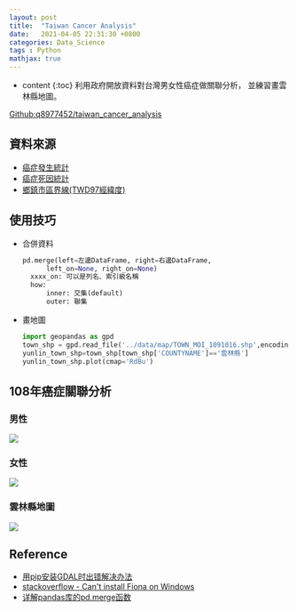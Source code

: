 ```yaml
---
layout: post 
title:  "Taiwan Cancer Analysis"
date:   2021-04-05 22:31:30 +0800 
categories: Data_Science 
tags : Python 
mathjax: true
---
```

* content
{:toc} 
利用政府開放資料對台灣男女性癌症做關聯分析，
並練習畫雲林縣地圖。

[Github:q8977452/taiwan_cancer_analysis](https://github.com/q8977452/taiwan_cancer_analysis)



  

## 資料來源
* [癌症發生統計](https://data.gov.tw/dataset/6399)
* [癌症死因統計](https://data.gov.tw/dataset/8154)
* [鄉鎮市區界線(TWD97經緯度)](https://data.gov.tw/dataset/7441)
	
## 使用技巧
* 合併資料
    ```python
    pd.merge(left=左邊DataFrame, right=右邊DataFrame, 
          left_on=None, right_on=None)
      xxxx_on: 可以是列名、索引級名稱
      how: 
          inner: 交集(default)
          outer: 聯集
    
    ```
* 畫地圖
   ```python
   import geopandas as gpd
   town_shp = gpd.read_file('../data/map/TOWN_MOI_1091016.shp',encoding='utf-8')
   yunlin_town_shp=town_shp[town_shp['COUNTYNAME']=='雲林縣']
   yunlin_town_shp.plot(cmap='RdBu')
   ```
  
## 108年癌症關聯分析
### 男性
![](https://raw.githubusercontent.com/q8977452/taiwan_cancer_analysis/main/img/male_cancer_cor.png)

### 女性
![](https://raw.githubusercontent.com/q8977452/taiwan_cancer_analysis/main/img/female_cancer_cor.png)

### 雲林縣地圖
![](https://raw.githubusercontent.com/q8977452/taiwan_cancer_analysis/main/img/yulin.png)

## Reference

* [用pip安装GDAL时出错解决办法](https://blog.csdn.net/qq_38316655/article/details/105697886)
* [stackoverflow - Can't install Fiona on Windows](https://stackoverflow.com/questions/50876702/cant-install-fiona-on-windows)
* [详解pandas库的pd.merge函数](https://blog.csdn.net/brucewong0516/article/details/82707492)